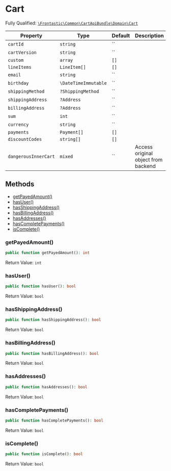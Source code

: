 #  Cart

Fully Qualified: [`\Frontastic\Common\CartApiBundle\Domain\Cart`](../../../../src/php/CartApiBundle/Domain/Cart.php)



Property|Type|Default|Description
--------|----|-------|-----------
`cartId`|`string`|``|
`cartVersion`|`string`|``|
`custom`|`array`|`[]`|
`lineItems`|`LineItem[]`|`[]`|
`email`|`string`|``|
`birthday`|`\DateTimeImmutable`|``|
`shippingMethod`|`?ShippingMethod`|``|
`shippingAddress`|`?Address`|``|
`billingAddress`|`?Address`|``|
`sum`|`int`|``|
`currency`|`string`|``|
`payments`|`Payment[]`|`[]`|
`discountCodes`|`string[]`|`[]`|
`dangerousInnerCart`|`mixed`|``|Access original object from backend

## Methods

* [getPayedAmount()](#getPayedAmount)
* [hasUser()](#hasUser)
* [hasShippingAddress()](#hasShippingAddress)
* [hasBillingAddress()](#hasBillingAddress)
* [hasAddresses()](#hasAddresses)
* [hasCompletePayments()](#hasCompletePayments)
* [isComplete()](#isComplete)


### getPayedAmount()


```php
public function getPayedAmount(): int
```







Return Value: `int`

### hasUser()


```php
public function hasUser(): bool
```







Return Value: `bool`

### hasShippingAddress()


```php
public function hasShippingAddress(): bool
```







Return Value: `bool`

### hasBillingAddress()


```php
public function hasBillingAddress(): bool
```







Return Value: `bool`

### hasAddresses()


```php
public function hasAddresses(): bool
```







Return Value: `bool`

### hasCompletePayments()


```php
public function hasCompletePayments(): bool
```







Return Value: `bool`

### isComplete()


```php
public function isComplete(): bool
```







Return Value: `bool`

